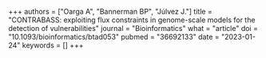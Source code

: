 +++
authors = ["Oarga A", "Bannerman BP", "Júlvez J."]
title = "CONTRABASS: exploiting flux constraints in genome-scale models for the detection of vulnerabilities"
journal = "Bioinformatics"
what = "article"
doi = "10.1093/bioinformatics/btad053"
pubmed = "36692133"
date = "2023-01-24"
keywords = []
+++

